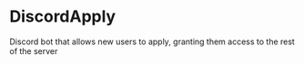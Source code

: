 # DiscordApply

Discord bot that allows new users to apply, granting them access to the rest of the server
